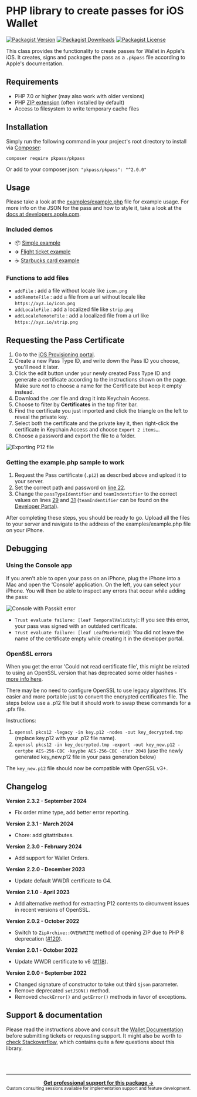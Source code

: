 # PHP library to create passes for iOS Wallet

[![Packagist Version](https://img.shields.io/packagist/v/pkpass/pkpass)](https://packagist.org/packages/pkpass/pkpass)
[![Packagist Downloads](https://img.shields.io/packagist/dt/pkpass/pkpass)](https://packagist.org/packages/pkpass/pkpass)
[![Packagist License](https://img.shields.io/packagist/l/pkpass/pkpass)](LICENSE)

This class provides the functionality to create passes for Wallet in Apple's iOS. It creates,
signs and packages the pass as a `.pkpass` file according to Apple's documentation.

## Requirements

- PHP 7.0 or higher (may also work with older versions)
- PHP [ZIP extension](http://php.net/manual/en/book.zip.php) (often installed by default)
- Access to filesystem to write temporary cache files

## Installation

Simply run the following command in your project's root directory to install via [Composer](https://getcomposer.org/):

```
composer require pkpass/pkpass
```

Or add to your composer.json: `"pkpass/pkpass": "^2.0.0"`

## Usage

Please take a look at the [examples/example.php](examples/example.php) file for example usage. For more info on the JSON for the pass and how to
style it, take a look at the [docs at developers.apple.com](https://developer.apple.com/library/ios/documentation/UserExperience/Reference/PassKit_Bundle/Chapters/Introduction.html).

### Included demos

- 📦 [Simple example](examples/example.php)
- ✈️ [Flight ticket example](examples/full_sample/)
- ☕️ [Starbucks card example](examples/starbucks_sample/)

### Functions to add files

- `addFile` : add a file without locale like `icon.png`
- `addRemoteFile` : add a file from a url without locale like `https://xyz.io/icon.png`
- `addLocaleFile` : add a localized file like `strip.png`
- `addLocaleRemoteFile` : add a localized file from a url like `https://xyz.io/strip.png`

## Requesting the Pass Certificate

1. Go to the [iOS Provisioning portal](https://developer.apple.com/account/ios/identifier/passTypeId).
2. Create a new Pass Type ID, and write down the Pass ID you choose, you'll need it later.
3. Click the edit button under your newly created Pass Type ID and generate a certificate according to the instructions
   shown on the page. Make sure _not_ to choose a name for the Certificate but keep it empty instead.
4. Download the .cer file and drag it into Keychain Access.
5. Choose to filter by **Certificates** in the top filter bar.
6. Find the certificate you just imported and click the triangle on the left to reveal the private key.
7. Select both the certificate and the private key it, then right-click the certificate in Keychain Access and
   choose `Export 2 items…`.
8. Choose a password and export the file to a folder.

![Exporting P12 file](docs/guide-export.gif)

### Getting the example.php sample to work

1. Request the Pass certificate (`.p12`) as described above and upload it to your server.
2. Set the correct path and password on [line 22](examples/example.php#L22).
3. Change the `passTypeIdentifier` and `teamIndentifier` to the correct values on lines [29](examples/example.php#L29) and [31](examples/example.php#L31) (`teamIndentifier` can be found on the [Developer Portal](https://developer.apple.com/account/#/membership)).

After completing these steps, you should be ready to go. Upload all the files to your server and navigate to the address
of the examples/example.php file on your iPhone.

## Debugging

### Using the Console app

If you aren't able to open your pass on an iPhone, plug the iPhone into a Mac and open the 'Console' application. On the left, you can select your iPhone. You will then be able to inspect any errors that occur while adding the pass:

![Console with Passkit error](docs/console.png)

- `Trust evaluate failure: [leaf TemporalValidity]`: If you see this error, your pass was signed with an outdated certificate.
- `Trust evaluate failure: [leaf LeafMarkerOid]`: You did not leave the name of the certificate empty while creating it in the developer portal.

### OpenSSL errors

When you get the error 'Could not read certificate file', this might be related to using an OpenSSL version that has deprecated some older hashes - [more info here](https://schof.link/2Et6z3m).

There may be no need to configure OpenSSL to use legacy algorithms. It's easier and more portable just to convert the encrypted certificates file. The steps below use a .p12 file but it should work to swap these commands for a .pfx file.

Instructions:

1. `openssl pkcs12 -legacy -in key.p12 -nodes -out key_decrypted.tmp` (replace key.p12 with your .p12 file name).
2. `openssl pkcs12 -in key_decrypted.tmp -export -out key_new.p12 -certpbe AES-256-CBC -keypbe AES-256-CBC -iter 2048` (use the newly generated key_new.p12 file in your pass generation below)

The `key_new.p12` file should now be compatible with OpenSSL v3+.

## Changelog

**Version 2.3.2 - September 2024**

- Fix order mime type, add better error reporting.

**Version 2.3.1 - March 2024**

- Chore: add gitattributes.

**Version 2.3.0 - February 2024**

- Add support for Wallet Orders.

**Version 2.2.0 - December 2023**

- Update default WWDR certificate to G4.

**Version 2.1.0 - April 2023**

- Add alternative method for extracting P12 contents to circumvent issues in recent versions of OpenSSL.

**Version 2.0.2 - October 2022**

- Switch to `ZipArchive::OVERWRITE` method of opening ZIP due to PHP 8 deprecation ([#120](https://github.com/includable/php-pkpass/pull/120)).

**Version 2.0.1 - October 2022**

- Update WWDR certificate to v6 ([#118](https://github.com/includable/php-pkpass/issues/118)).

**Version 2.0.0 - September 2022**

- Changed signature of constructor to take out third `$json` parameter.
- Remove deprecated `setJSON()` method.
- Removed `checkError()` and `getError()` methods in favor of exceptions.

## Support & documentation

Please read the instructions above and consult the [Wallet Documentation](https://developer.apple.com/wallet/) before
submitting tickets or requesting support. It might also be worth
to [check Stackoverflow](http://stackoverflow.com/search?q=%22PHP-PKPass%22), which contains quite a few questions about
this library.

<br /><br />

---

<div align="center">
	<b>
		<a href="https://includable.com/consultancy/?utm_source=includable/php-pkpass">Get professional support for this package →</a>
	</b>
	<br>
	<sub>
		Custom consulting sessions available for implementation support and feature development.
	</sub>
</div>
